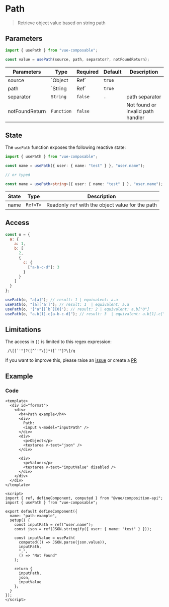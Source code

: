 # Path

> Retrieve object value based on string path

## Parameters

```js
import { usePath } from "vue-composable";

const value = usePath(source, path, separator?, notFoundReturn);
```

| Parameters     | Type                 | Required | Default | Description                       |
| -------------- | -------------------- | -------- | ------- | --------------------------------- |
| source         | `Object|Ref<Object>` | `true`   |         | `Object` source                   |
| path           | `String|Ref<String>` | `true`   |         | string `path` to value            |
| separator      | `String`             | `false`  | `.`     | path separator                    |
| notFoundReturn | `Function`           | `false`  |         | Not found or invalid path handler |

## State

The `usePath` function exposes the following reactive state:

```ts
import { usePath } from "vue-composable";

const name = usePath({ user: { name: "test" } }, "user.name");

// or typed

const name = usePath<string>({ user: { name: "test" } }, "user.name");
```

| State | Type     | Description                                       |
| ----- | -------- | ------------------------------------------------- |
| name  | `Ref<T>` | Readonly `ref` with the object value for the path |

## Access

```js
const o = {
  a: {
    a: 1,
    b: [
      2,
      {
        c: {
          ["a-b-c-d"]: 3
        }
      }
    ]
  }
};

usePath(o, "a[a]"); // result: 1 | equivalent: a.a
usePath(o, "[a]['a']"); // result: 1  | equivalent: a.a
usePath(o, '["a"][`b`][0]'); // result: 2 | equivalent: a.b["0"]
usePath(o, "a.b[1].c[a-b-c-d]"); // result: 3  | equivalent: a.b[1].c["a-b-c-d"]
```

## Limitations

The access in `[]` is limited to this regex expression:

```regex
 /\[[`'"]?([^`'"\]]*)[`'"]?\]/g
```

If you want to improve this, please raise an [issue](https://github.com/pikax/vue-composable/issues/new) or create a [PR](https://github.com/pikax/vue-composable/pulls)

## Example

<path-example/>

### Code

```vue
<template>
  <div id="format">
    <div>
      <h4>Path example</h4>
      <div>
        Path:
        <input v-model="inputPath" />
      </div>
      <div>
        <p>Object</p>
        <textarea v-text="json" />
      </div>

      <div>
        <p>Value:</p>
        <textarea v-text="inputValue" disabled />
      </div>
    </div>
  </div>
</template>

<script>
import { ref, defineComponent, computed } from "@vue/composition-api";
import { usePath } from "vue-composable";

export default defineComponent({
  name: "path-example",
  setup() {
    const inputPath = ref("user.name");
    const json = ref(JSON.stringify({ user: { name: "test" } }));

    const inputValue = usePath(
      computed(() => JSON.parse(json.value)),
      inputPath,
      ".",
      () => "Not Found"
    );

    return {
      inputPath,
      json,
      inputValue
    };
  }
});
</script>
```
